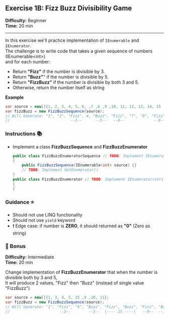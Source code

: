 ## Exercise 1B: Fizz Buzz Divisibility Game

**Difficulty:** Beginner  
**Time:** 20 min  
___

In this exercise we'll practice implementation of `IEnumerable` and `IEnumerator`.  
The challenge is to write code that takes a given sequence of numbers (IEnumerable&lt;int&gt;)  
and for each number:  
- Return **"Fizz"** if the number is divisible by 3.  
- Return **"Buzz"**" if the number is divisible by 5.  
- Return **"FizzBuzz"** if the number is divisible by both 3 and 5.  
- Otherwise, return the number itself as string

**Example**  

```csharp
var source = new[]{1, 2, 3, 4, 5, 6, ,7 ,8 ,9 ,10, 11, 12, 13, 14, 15 ,16};
var fizzBuzz = new FizzBuzzSequence(source);
// Will Generate: "1", "2", "Fizz", 4, "Buzz", "Fizz", "7", "8", "Fizz", "Buzz", "11", "Fizz", "13", "14", "FizzBuzz", "16"
//                           --3--      --5--   --6--             --9--  --10--        --12--               ---15---  
```

### Instructions &#x1F4DA;  
- Implement a class **FizzBuzzSequence** and **FizzBuzzEnumerator**
  ```csharp
  public class FizzBuzzEnumeratorSequence // TODO: Implement IEnumerable<string>
  {
      public FizzBuzzSequence(IEnumerable<int> source) {}
      // TODO: Implement GetEnumerator() 
  }
  public class FizzBuzzEnumerator // TODO: Implement IEnumerator<string>
  {
  } 
  ``` 

### Guidance &#x2B50;
- Should not use LINQ functionality
- Should not use `yield` keyword
- &#x2757; Edge case: if number is **ZERO**, it should returned as **"0"** (Zero as string)

### &#x1F381; Bonus

**Difficulty:** Intermediate  
**Time:** 20 min  

Change implementation of **FizzBuzzEnumerator** that when the number is divisible both by 3 and 5,  
It will produce 2 values, "Fizz" then "Buzz" (instead of single value "FizzBuzz")
```csharp
var source = new[]{1, 3, 4, 5, 15 ,9 ,10, 11};
var fizzBuzz = new FizzBuzzSequence(source);
// Will Generate: "1", "Fizz", "4", "Buzz", "Fizz", "Buzz", "Fizz", "Buzz", "11"
//                      --3--        --5--  |---- 15 ----|   --9--  --10--
```